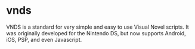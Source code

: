 # vnds
VNDS is a standard for very simple and easy to use Visual Novel scripts. It was originally developed for the Nintendo DS, but now supports Android, iOS, PSP, and even Javascript.
